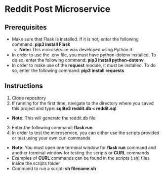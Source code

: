 # Reddit Post Microservice

## Prerequisites 
* Make sure that Flask is installed. If it is not, enter the following command: **pip3 install Flask**
  * **Note:** This microservice was developed using Python 3
* In order to use the .env file, you must have python-dotenv installed. To do so, enter the following command: **pip3 install python-dotenv**
* In order to make use of the **request** module, it must be installed. To do so, enter the following command: **pip3 install requests**

## Instructions
1. Clone repository
2. If running for the first time, navigate to the directory where you saved this project and type: **sqlite3 reddit.db < reddit.sql**
  * **Note:** This will generate the reddit.db file
3. Enter the following command: **flask run**
4. In order to test the microservice, you can either use the scripts provided or test using your own curl commands
  * **Note:** You must open one terminal window for **flask run** command and another terminal window for testing the scripts or **CURL** commands
  * Examples of **CURL** commands can be found in the scripts (.sh) files inside the scripts folder
  * Command to run a script: **sh filename.sh**

  
